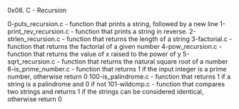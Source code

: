 0x08. C - Recursion

0-puts_recursion.c -  function that prints a string, followed by a new line
1-print_rev_recursion.c - function that prints a string in reverse.
2-strlen_recursion.c -  function that returns the length of a string
3-factorial.c - function that returns the factorial of a given number
4-pow_recursion.c - function that returns the value of x raised to the power of y
5-sqrt_recursion.c - function that returns the natural square root of a number
6-is_prime_number.c - function that returns 1 if the input integer is a prime number, otherwise return 0
100-is_palindrome.c - function that returns 1 if a string is a palindrome and 0 if not
101-wildcmp.c -  function that compares two strings and returns 1 if the strings can be considered identical, otherwise return 0
